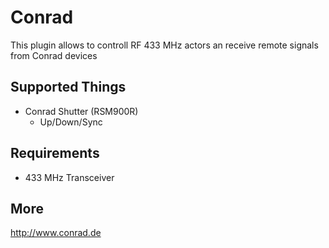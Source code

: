 # Conrad

This plugin allows to controll RF 433 MHz actors an receive remote signals from Conrad devices

## Supported Things

* Conrad Shutter (RSM900R)
	* Up/Down/Sync

## Requirements

* 433 MHz Transceiver

## More

http://www.conrad.de

